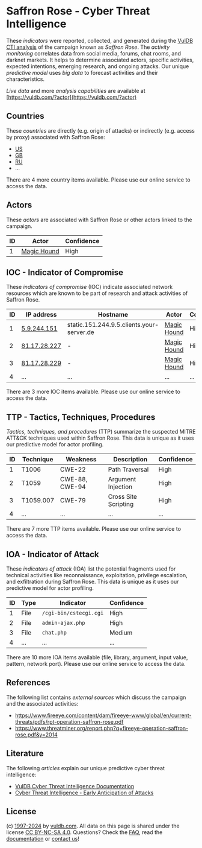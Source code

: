 # Saffron Rose - Cyber Threat Intelligence

These _indicators_ were reported, collected, and generated during the [VulDB CTI analysis](https://vuldb.com/?kb.cti) of the campaign known as _Saffron Rose_. The _activity monitoring_ correlates data from social media, forums, chat rooms, and darknet markets. It helps to determine associated actors, specific activities, expected intentions, emerging research, and ongoing attacks. Our unique _predictive model_ uses _big data_ to forecast activities and their characteristics.

_Live data_ and more _analysis capabilities_ are available at [https://vuldb.com/?actor](https://vuldb.com/?actor)

## Countries

These _countries_ are directly (e.g. origin of attacks) or indirectly (e.g. access by proxy) associated with Saffron Rose:

* [US](https://vuldb.com/?country.us)
* [GB](https://vuldb.com/?country.gb)
* [RU](https://vuldb.com/?country.ru)
* ...

There are 4 more country items available. Please use our online service to access the data.

## Actors

These _actors_ are associated with Saffron Rose or other actors linked to the campaign.

ID | Actor | Confidence
-- | ----- | ----------
1 | [Magic Hound](https://vuldb.com/?actor.magic_hound) | High

## IOC - Indicator of Compromise

These _indicators of compromise_ (IOC) indicate associated network resources which are known to be part of research and attack activities of Saffron Rose.

ID | IP address | Hostname | Actor | Confidence
-- | ---------- | -------- | ----- | ----------
1 | [5.9.244.151](https://vuldb.com/?ip.5.9.244.151) | static.151.244.9.5.clients.your-server.de | [Magic Hound](https://vuldb.com/?actor.magic_hound) | High
2 | [81.17.28.227](https://vuldb.com/?ip.81.17.28.227) | - | [Magic Hound](https://vuldb.com/?actor.magic_hound) | High
3 | [81.17.28.229](https://vuldb.com/?ip.81.17.28.229) | - | [Magic Hound](https://vuldb.com/?actor.magic_hound) | High
4 | ... | ... | ... | ...

There are 3 more IOC items available. Please use our online service to access the data.

## TTP - Tactics, Techniques, Procedures

_Tactics, techniques, and procedures_ (TTP) summarize the suspected MITRE ATT&CK techniques used within Saffron Rose. This data is unique as it uses our predictive model for actor profiling.

ID | Technique | Weakness | Description | Confidence
-- | --------- | -------- | ----------- | ----------
1 | T1006 | CWE-22 | Path Traversal | High
2 | T1059 | CWE-88, CWE-94 | Argument Injection | High
3 | T1059.007 | CWE-79 | Cross Site Scripting | High
4 | ... | ... | ... | ...

There are 7 more TTP items available. Please use our online service to access the data.

## IOA - Indicator of Attack

These _indicators of attack_ (IOA) list the potential fragments used for technical activities like reconnaissance, exploitation, privilege escalation, and exfiltration during Saffron Rose. This data is unique as it uses our predictive model for actor profiling.

ID | Type | Indicator | Confidence
-- | ---- | --------- | ----------
1 | File | `/cgi-bin/cstecgi.cgi` | High
2 | File | `admin-ajax.php` | High
3 | File | `chat.php` | Medium
4 | ... | ... | ...

There are 10 more IOA items available (file, library, argument, input value, pattern, network port). Please use our online service to access the data.

## References

The following list contains _external sources_ which discuss the campaign and the associated activities:

* https://www.fireeye.com/content/dam/fireeye-www/global/en/current-threats/pdfs/rpt-operation-saffron-rose.pdf
* https://www.threatminer.org/report.php?q=fireeye-operation-saffron-rose.pdf&y=2014

## Literature

The following _articles_ explain our unique predictive cyber threat intelligence:

* [VulDB Cyber Threat Intelligence Documentation](https://vuldb.com/?kb.cti)
* [Cyber Threat Intelligence - Early Anticipation of Attacks](https://www.scip.ch/en/?labs.20201022)

## License

(c) [1997-2024](https://vuldb.com/?kb.changelog) by [vuldb.com](https://vuldb.com/?kb.about). All data on this page is shared under the license [CC BY-NC-SA 4.0](https://creativecommons.org/licenses/by-nc-sa/4.0/). Questions? Check the [FAQ](https://vuldb.com/?kb.faq), read the [documentation](https://vuldb.com/?kb) or [contact us](https://vuldb.com/?contact)!
